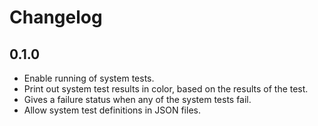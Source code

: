 # Changelog

## 0.1.0
* Enable running of system tests.
* Print out system test results in color, based on the results of the test.
* Gives a failure status when any of the system tests fail.
* Allow system test definitions in JSON files.

